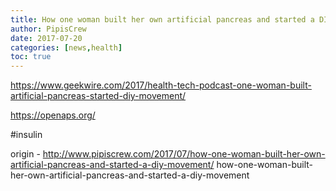 ```yaml
---
title: How one woman built her own artificial pancreas and started a DIY movement
author: PipisCrew
date: 2017-07-20
categories: [news,health]
toc: true
---
```


https://www.geekwire.com/2017/health-tech-podcast-one-woman-built-artificial-pancreas-started-diy-movement/

https://openaps.org/

#insulin

origin - http://www.pipiscrew.com/2017/07/how-one-woman-built-her-own-artificial-pancreas-and-started-a-diy-movement/ how-one-woman-built-her-own-artificial-pancreas-and-started-a-diy-movement